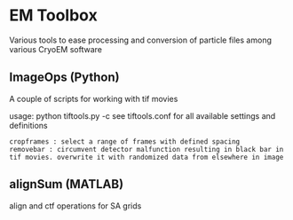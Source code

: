 # EM Toolbox
Various tools to ease processing and conversion of particle files among various CryoEM software

## ImageOps (Python)
A couple of scripts for working with tif movies

usage: python tiftools.py -c <configfile>
see tiftools.conf for all available settings and definitions
 
    cropframes : select a range of frames with defined spacing
    removebar : circumvent detector malfunction resulting in black bar in tif movies. overwrite it with randomized data from elsewhere in image

## alignSum (MATLAB)
   align and ctf operations for SA grids
